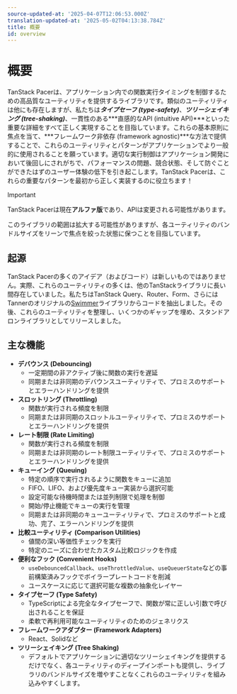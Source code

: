 ```yaml
---
source-updated-at: '2025-04-07T12:06:53.000Z'
translation-updated-at: '2025-05-02T04:13:38.784Z'
title: 概要
id: overview
---
```

# 概要

TanStack Pacerは、アプリケーション内での関数実行タイミングを制御するための高品質なユーティリティを提供するライブラリです。類似のユーティリティは他にも存在しますが、私たちは***タイプセーフ (type-safety)***、***ツリーシェイキング (tree-shaking)***、一貫性のある***直感的なAPI (intuitive API)***といった重要な詳細をすべて正しく実現することを目指しています。これらの基本原則に焦点を当て、***フレームワーク非依存 (framework agnostic)***な方法で提供することで、これらのユーティリティとパターンがアプリケーションでより一般的に使用されることを願っています。適切な実行制御はアプリケーション開発において後回しにされがちで、パフォーマンスの問題、競合状態、そして防ぐことができたはずのユーザー体験の低下を引き起こします。TanStack Pacerは、これらの重要なパターンを最初から正しく実装するのに役立ちます！

> [!IMPORTANT]
> TanStack Pacerは現在**アルファ版**であり、APIは変更される可能性があります。
>
> このライブラリの範囲は拡大する可能性がありますが、各ユーティリティのバンドルサイズをリーンで焦点を絞った状態に保つことを目指しています。

## 起源

TanStack Pacerの多くのアイデア（およびコード）は新しいものではありません。実際、これらのユーティリティの多くは、他のTanStackライブラリに長い間存在していました。私たちはTanStack Query、Router、Form、さらにはTannerのオリジナルの[Swimmer](https://github.com/tannerlinsley/swimmer)ライブラリからコードを抽出しました。その後、これらのユーティリティを整理し、いくつかのギャップを埋め、スタンドアロンライブラリとしてリリースしました。

## 主な機能

- **デバウンス (Debouncing)**
  - 一定期間の非アクティブ後に関数の実行を遅延
  - 同期または非同期のデバウンスユーティリティで、プロミスのサポートとエラーハンドリングを提供
- **スロットリング (Throttling)**
  - 関数が実行される頻度を制限
  - 同期または非同期のスロットルユーティリティで、プロミスのサポートとエラーハンドリングを提供
- **レート制限 (Rate Limiting)**
  - 関数が実行される頻度を制限
  - 同期または非同期のレート制限ユーティリティで、プロミスのサポートとエラーハンドリングを提供
- **キューイング (Queuing)**
  - 特定の順序で実行されるように関数をキューに追加
  - FIFO、LIFO、および優先度キュー実装から選択可能
  - 設定可能な待機時間または並列制限で処理を制御
  - 開始/停止機能でキューの実行を管理
  - 同期または非同期のキューユーティリティで、プロミスのサポートと成功、完了、エラーハンドリングを提供
- **比較ユーティリティ (Comparison Utilities)**
  - 値間の深い等価性チェックを実行
  - 特定のニーズに合わせたカスタム比較ロジックを作成
- **便利なフック (Convenient Hooks)**
  - `useDebouncedCallback`、`useThrottledValue`、`useQueuerState`などの事前構築済みフックでボイラープレートコードを削減
  - ユースケースに応じて選択可能な複数の抽象化レイヤー
- **タイプセーフ (Type Safety)**
  - TypeScriptによる完全なタイプセーフで、関数が常に正しい引数で呼び出されることを保証
  - 柔軟で再利用可能なユーティリティのためのジェネリクス
- **フレームワークアダプター (Framework Adapters)**
  - React、Solidなど
- **ツリーシェイキング (Tree Shaking)**
  - デフォルトでアプリケーションに適切なツリーシェイキングを提供するだけでなく、各ユーティリティのディープインポートも提供し、ライブラリのバンドルサイズを増やすことなくこれらのユーティリティを組み込みやすくします。
